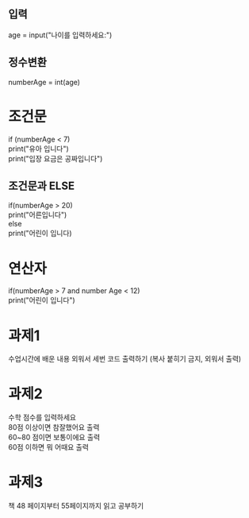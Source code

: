 ## 입력
age = input("나이를 입력하세요:")


## 정수변환
numberAge = int(age) 

# 조건문
if (numberAge < 7) <br>
  print("유아 입니다") <br>
  print("입장 요금은 공짜입니다") <br>


## 조건문과 ELSE
if(numberAge > 20) <br>
 print("어른입니다")<br>
else<br>
 print("어린이 입니다) <br>


# 연산자
if(numberAge > 7 and number Age < 12)  <br>
  print("어린이 입니다")





# 과제1
수업시간에 배운 내용 외워서 세번 코드 출력하기 (복사 붙히기 금지, 외워서 출력)


# 과제2
수학 점수를 입력하세요 <br>
80점 이상이면 참잘했어요 출력<br>
60~80 점이면 보통이에요 출력 <br>
60점 이하면 뭐 어때요 출력 <br>


# 과제3
책 48 페이지부터 55페이지까지 읽고 공부하기 









 
